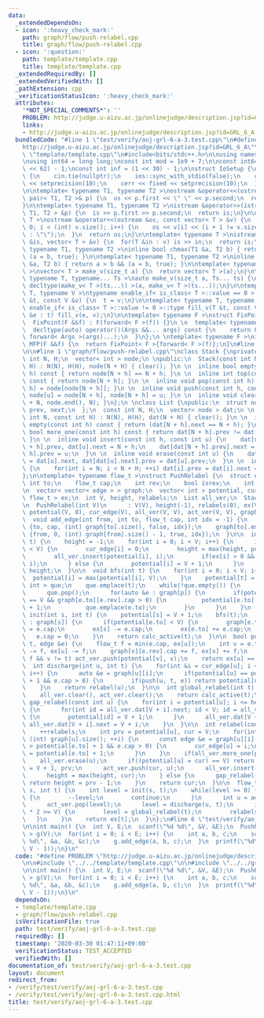 ```yaml
---
data:
  _extendedDependsOn:
  - icon: ':heavy_check_mark:'
    path: graph/flow/push-relabel.cpp
    title: graph/flow/push-relabel.cpp
  - icon: ':question:'
    path: template/template.cpp
    title: template/template.cpp
  _extendedRequiredBy: []
  _extendedVerifiedWith: []
  _pathExtension: cpp
  _verificationStatusIcon: ':heavy_check_mark:'
  attributes:
    '*NOT_SPECIAL_COMMENTS*': ''
    PROBLEM: http://judge.u-aizu.ac.jp/onlinejudge/description.jsp?id=GRL_6_A
    links:
    - http://judge.u-aizu.ac.jp/onlinejudge/description.jsp?id=GRL_6_A
  bundledCode: "#line 1 \"test/verify/aoj-grl-6-a-3.test.cpp\"\n#define PROBLEM \"\
    http://judge.u-aizu.ac.jp/onlinejudge/description.jsp?id=GRL_6_A\"\n\n#line 1\
    \ \"template/template.cpp\"\n#include<bits/stdc++.h>\n\nusing namespace std;\n\
    \nusing int64 = long long;\nconst int mod = 1e9 + 7;\n\nconst int64 infll = (1LL\
    \ << 62) - 1;\nconst int inf = (1 << 30) - 1;\n\nstruct IoSetup {\n  IoSetup()\
    \ {\n    cin.tie(nullptr);\n    ios::sync_with_stdio(false);\n    cout << fixed\
    \ << setprecision(10);\n    cerr << fixed << setprecision(10);\n  }\n} iosetup;\n\
    \n\ntemplate< typename T1, typename T2 >\nostream &operator<<(ostream &os, const\
    \ pair< T1, T2 >& p) {\n  os << p.first << \" \" << p.second;\n  return os;\n\
    }\n\ntemplate< typename T1, typename T2 >\nistream &operator>>(istream &is, pair<\
    \ T1, T2 > &p) {\n  is >> p.first >> p.second;\n  return is;\n}\n\ntemplate< typename\
    \ T >\nostream &operator<<(ostream &os, const vector< T > &v) {\n  for(int i =\
    \ 0; i < (int) v.size(); i++) {\n    os << v[i] << (i + 1 != v.size() ? \" \"\
    \ : \"\");\n  }\n  return os;\n}\n\ntemplate< typename T >\nistream &operator>>(istream\
    \ &is, vector< T > &v) {\n  for(T &in : v) is >> in;\n  return is;\n}\n\ntemplate<\
    \ typename T1, typename T2 >\ninline bool chmax(T1 &a, T2 b) { return a < b &&\
    \ (a = b, true); }\n\ntemplate< typename T1, typename T2 >\ninline bool chmin(T1\
    \ &a, T2 b) { return a > b && (a = b, true); }\n\ntemplate< typename T = int64\
    \ >\nvector< T > make_v(size_t a) {\n  return vector< T >(a);\n}\n\ntemplate<\
    \ typename T, typename... Ts >\nauto make_v(size_t a, Ts... ts) {\n  return vector<\
    \ decltype(make_v< T >(ts...)) >(a, make_v< T >(ts...));\n}\n\ntemplate< typename\
    \ T, typename V >\ntypename enable_if< is_class< T >::value == 0 >::type fill_v(T\
    \ &t, const V &v) {\n  t = v;\n}\n\ntemplate< typename T, typename V >\ntypename\
    \ enable_if< is_class< T >::value != 0 >::type fill_v(T &t, const V &v) {\n  for(auto\
    \ &e : t) fill_v(e, v);\n}\n\ntemplate< typename F >\nstruct FixPoint : F {\n\
    \  FixPoint(F &&f) : F(forward< F >(f)) {}\n \n  template< typename... Args >\n\
    \  decltype(auto) operator()(Args &&... args) const {\n    return F::operator()(*this,\
    \ forward< Args >(args)...);\n  }\n};\n \ntemplate< typename F >\ninline decltype(auto)\
    \ MFP(F &&f) {\n  return FixPoint< F >{forward< F >(f)};\n}\n#line 4 \"test/verify/aoj-grl-6-a-3.test.cpp\"\
    \n\n#line 1 \"graph/flow/push-relabel.cpp\"\nclass Stack {\nprivate:\n  const\
    \ int N, H;\n  vector< int > node;\n \npublic:\n  Stack(const int N, const int\
    \ H) : N(N), H(H), node(N + H) { clear(); }\n \n  inline bool empty(const int\
    \ h) const { return node[N + h] == N + h; }\n \n  inline int top(const int h)\
    \ const { return node[N + h]; }\n \n  inline void pop(const int h) { node[N +\
    \ h] = node[node[N + h]]; }\n \n  inline void push(const int h, const int u) {\
    \ node[u] = node[N + h], node[N + h] = u; }\n \n  inline void clear() { iota(node.begin()\
    \ + N, node.end(), N); }\n};\n \nclass List {\npublic:\n  struct node {\n    int\
    \ prev, next;\n  };\n  const int N, H;\n  vector< node > dat;\n \n  List(const\
    \ int N, const int H) : N(N), H(H), dat(N + H) { clear(); }\n \n  inline bool\
    \ empty(const int h) const { return (dat[N + h].next == N + h); }\n \n  inline\
    \ bool more_one(const int h) const { return dat[N + h].prev != dat[N + h].next;\
    \ }\n \n  inline void insert(const int h, const int u) {\n    dat[u].prev = dat[N\
    \ + h].prev, dat[u].next = N + h;\n    dat[dat[N + h].prev].next = u, dat[N +\
    \ h].prev = u;\n  }\n \n  inline void erase(const int u) {\n    dat[dat[u].prev].next\
    \ = dat[u].next, dat[dat[u].next].prev = dat[u].prev;\n  }\n \n  inline void clear()\
    \ {\n    for(int i = N; i < N + H; ++i) dat[i].prev = dat[i].next = i;\n  }\n\
    };\n\ntemplate< typename flow_t >\nstruct PushRelabel {\n  struct edge {\n   \
    \ int to;\n    flow_t cap;\n    int rev;\n    bool isrev;\n    int idx;\n  };\n\
    \n  vector< vector< edge > > graph;\n  vector< int > potential, cur_edge;\n  vector<\
    \ flow_t > ex;\n  int V, height, relabels;\n  List all_ver;\n  Stack act_ver;\n\
    \n  PushRelabel(int V)\n      : V(V), height(-1), relabels(0), ex(V, flow_t(0)),\
    \ potential(V, 0), cur_edge(V), all_ver(V, V), act_ver(V, V), graph(V) {}\n\n\
    \  void add_edge(int from, int to, flow_t cap, int idx = -1) {\n    graph[from].emplace_back((edge)\
    \ {to, cap, (int) graph[to].size(), false, idx});\n    graph[to].emplace_back((edge)\
    \ {from, 0, (int) graph[from].size() - 1, true, idx});\n  }\n\n  int calc_active(int\
    \ t) {\n    height = -1;\n    for(int i = 0; i < V; i++) {\n      if(potential[i]\
    \ < V) {\n        cur_edge[i] = 0;\n        height = max(height, potential[i]);\n\
    \        all_ver.insert(potential[i], i);\n        if(ex[i] > 0 && i != t) act_ver.push(potential[i],\
    \ i);\n      } else {\n        potential[i] = V + 1;\n      }\n    }\n    return\
    \ height;\n  }\n\n  void bfs(int t) {\n    for(int i = 0; i < V; i++) {\n    \
    \  potential[i] = max(potential[i], V);\n    }\n    potential[t] = 0;\n    queue<\
    \ int > que;\n    que.emplace(t);\n    while(!que.empty()) {\n      int p = que.front();\n\
    \      que.pop();\n      for(auto &e : graph[p]) {\n        if(potential[e.to]\
    \ == V && graph[e.to][e.rev].cap > 0) {\n          potential[e.to] = potential[p]\
    \ + 1;\n          que.emplace(e.to);\n        }\n      }\n    }\n  }\n\n  int\
    \ init(int s, int t) {\n    potential[s] = V + 1;\n    bfs(t);\n    for(auto &e\
    \ : graph[s]) {\n      if(potential[e.to] < V) {\n        graph[e.to][e.rev].cap\
    \ = e.cap;\n        ex[s] -= e.cap;\n        ex[e.to] += e.cap;\n      }\n   \
    \   e.cap = 0;\n    }\n    return calc_active(t);\n  }\n\n  bool push(int u, int\
    \ t, edge &e) {\n    flow_t f = min(e.cap, ex[u]);\n    int v = e.to;\n    e.cap\
    \ -= f, ex[u] -= f;\n    graph[v][e.rev].cap += f, ex[v] += f;\n    if(ex[v] ==\
    \ f && v != t) act_ver.push(potential[v], v);\n    return ex[u] == 0;\n  }\n\n\
    \  int discharge(int u, int t) {\n    for(int &i = cur_edge[u]; i < graph[u].size();\
    \ i++) {\n      auto &e = graph[u][i];\n      if(potential[u] == potential[e.to]\
    \ + 1 && e.cap > 0) {\n        if(push(u, t, e)) return potential[u];\n      }\n\
    \    }\n    return relabel(u);\n  }\n\n  int global_relabel(int t) {\n    bfs(t);\n\
    \    all_ver.clear(), act_ver.clear();\n    return calc_active(t);\n  }\n\n  void\
    \ gap_relabel(const int u) {\n    for(int i = potential[u]; i <= height; ++i)\
    \ {\n      for(int id = all_ver.dat[V + i].next; id < V; id = all_ver.dat[id].next)\
    \ {\n        potential[id] = V + 1;\n      }\n      all_ver.dat[V + i].prev =\
    \ all_ver.dat[V + i].next = V + i;\n    }\n  }\n\n  int relabel(const int u) {\n\
    \    ++relabels;\n    int prv = potential[u], cur = V;\n    for(int i = 0; i <\
    \ (int) graph[u].size(); ++i) {\n      const edge &e = graph[u][i];\n      if(cur\
    \ > potential[e.to] + 1 && e.cap > 0) {\n        cur_edge[u] = i;\n        cur\
    \ = potential[e.to] + 1;\n      }\n    }\n    if(all_ver.more_one(prv)) {\n  \
    \    all_ver.erase(u);\n      if((potential[u] = cur) == V) return potential[u]\
    \ = V + 1, prv;\n      act_ver.push(cur, u);\n      all_ver.insert(cur, u);\n\
    \      height = max(height, cur);\n    } else {\n      gap_relabel(u);\n     \
    \ return height = prv - 1;\n    }\n    return cur;\n  }\n\n  flow_t max_flow(int\
    \ s, int t) {\n    int level = init(s, t);\n    while(level >= 0) {\n      if(act_ver.empty(level))\
    \ {\n        --level;\n        continue;\n      }\n      int u = act_ver.top(level);\n\
    \      act_ver.pop(level);\n      level = discharge(u, t);\n      if(relabels\
    \ * 2 >= V) {\n        level = global_relabel(t);\n        relabels = 0;\n   \
    \   }\n    }\n    return ex[t];\n  }\n};\n#line 6 \"test/verify/aoj-grl-6-a-3.test.cpp\"\
    \n\nint main() {\n  int V, E;\n  scanf(\"%d %d\", &V, &E);\n  PushRelabel< int\
    \ > g(V);\n  for(int i = 0; i < E; i++) {\n    int a, b, c;\n    scanf(\"%d %d\
    \ %d\", &a, &b, &c);\n    g.add_edge(a, b, c);\n  }\n  printf(\"%d\\n\", g.max_flow(0,\
    \ V - 1));\n}\n"
  code: "#define PROBLEM \"http://judge.u-aizu.ac.jp/onlinejudge/description.jsp?id=GRL_6_A\"\
    \n\n#include \"../../template/template.cpp\"\n\n#include \"../../graph/flow/push-relabel.cpp\"\
    \n\nint main() {\n  int V, E;\n  scanf(\"%d %d\", &V, &E);\n  PushRelabel< int\
    \ > g(V);\n  for(int i = 0; i < E; i++) {\n    int a, b, c;\n    scanf(\"%d %d\
    \ %d\", &a, &b, &c);\n    g.add_edge(a, b, c);\n  }\n  printf(\"%d\\n\", g.max_flow(0,\
    \ V - 1));\n}\n"
  dependsOn:
  - template/template.cpp
  - graph/flow/push-relabel.cpp
  isVerificationFile: true
  path: test/verify/aoj-grl-6-a-3.test.cpp
  requiredBy: []
  timestamp: '2020-03-30 01:47:11+09:00'
  verificationStatus: TEST_ACCEPTED
  verifiedWith: []
documentation_of: test/verify/aoj-grl-6-a-3.test.cpp
layout: document
redirect_from:
- /verify/test/verify/aoj-grl-6-a-3.test.cpp
- /verify/test/verify/aoj-grl-6-a-3.test.cpp.html
title: test/verify/aoj-grl-6-a-3.test.cpp
---
```

